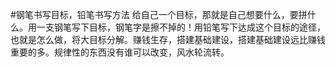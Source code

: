 #钢笔书写目标，铅笔书写方法
给自己一个目标，那就是自己想要什么，要拼什么。用一支钢笔写下目标，钢笔字是擦不掉的！用铅笔写下达成这个目标的途径，也就是怎么做，将大目标分解。赚钱生存，搭建基础建设，搭建基础建设远比赚钱重要的多。规律性的东西没有谁可以改变，风水轮流转。



